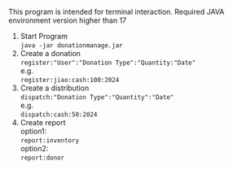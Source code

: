 This program is intended for terminal interaction.
Required JAVA environment version higher than 17




1.  Start Program  
   `java -jar donationmanage.jar`  
3.  Create a donation  
   `register:"User":"Donation Type":"Quantity:"Date"`  
   e.g.     
   `register:jiao:cash:100:2024`  
3. Create a distribution  
   `dispatch:"Donation Type":"Quantity":"Date"`  
   e.g.  
   `dispatch:cash:50:2024`  
4. Create report  
   option1:  
   `report:inventory`  
   option2:  
   `report:donor`  
